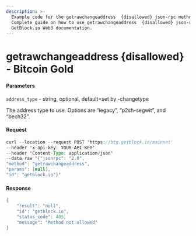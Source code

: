 ```yaml
---
description: >-
  Example code for the getrawchangeaddress  {disallowed} json-rpc method.
  Сomplete guide on how to use getrawchangeaddress  {disallowed} json-rpc in
  GetBlock.io Web3 documentation.
---
```


# getrawchangeaddress {disallowed} - Bitcoin Gold

#### Parameters

`address_type` - string, optional, default=set by -changetype

The address type to use. Options are “legacy”, “p2sh-segwit”, and “bech32”.

#### Request

```java
curl --location --request POST 'https://btg.getblock.io/mainnet' 
--header 'x-api-key: YOUR-API-KEY' 
--header 'Content-Type: application/json' 
--data-raw '{"jsonrpc": "2.0",
"method": "getrawchangeaddress",
"params": [null],
"id": "getblock.io"}'
```

#### Response

```java
{
    "result": "null",
    "id": "getblock.io",
    "status_code": 405,
    "message": "Method not allowed"
}
```
